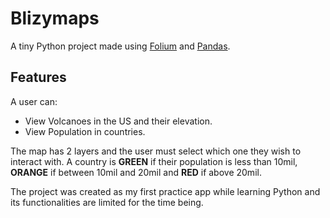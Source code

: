 # Blizymaps

A tiny Python project made using [Folium](https://python-visualization.github.io/folium/) and [Pandas](https://pandas.pydata.org/). 

## Features
A user can: 
* View Volcanoes in the US and their elevation. 
* View Population in countries.

The map has 2 layers and the user must select which one they wish to interact with. 
A country is **GREEN** if their population is less than 10mil, **ORANGE** if between 10mil and 20mil and **RED** if above 20mil. 

The project was created as my first practice app while learning Python and its functionalities are limited for the time being. 

